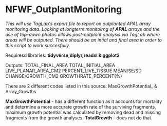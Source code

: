 # NFWF_OutplantMonitoring
*This will use TagLab's export file to report on outplanted APAL array monitoring data. Looking at longterm monitoirng of **APAL** arrays and the use of top-down photos allows post-outplant analysis via TagLab where areas will be outputed. There should be an intial and final area in order to this script to work succesfully.* 

Requiresd libraries: **tidyverse,diplyr,readxl & ggplot2**

Outputs: 
 TOTAL_FINAL_AREA
 TOTAL_INITIAL_AREA
 LIVE_PLANAR_AREA_CM2 
 PERCENT_LIVE_TISSUE
 MEAN/SE/SD
 CHANGE/GROWTH_CM2
 GROWTHRATE_PERCENT(%)

There are 2 different codes listed in this source: MaxGrowthPotential_ & Array_Growths

**MaxGrowthPotential** - has a different function as it accounts for mortality and determine a more accurate growth rate of the surviving fragments, maximum growth potential was calculated by removing dead and missing fragments from the growth analyses.
**TotalGrowth** - does not do that.

